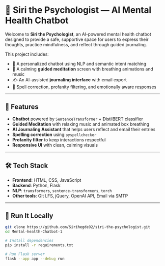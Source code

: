 # 🧠 Siri the Psychologist — AI Mental Health Chatbot

Welcome to **Siri the Psychologist**, an AI-powered mental health chatbot designed to provide a safe, supportive space for users to express their thoughts, practice mindfulness, and reflect through guided journaling.

This project includes:
- 💬 A personalized chatbot using NLP and semantic intent matching
- 🧘 A calming **guided meditation** screen with breathing animations and music
- ✍️ An AI-assisted **journaling interface** with email export
- 🤖 Spell correction, profanity filtering, and emotionally aware responses

---

## 🌟 Features

- **Chatbot** powered by `SentenceTransformer` + DistilBERT classifier  
- **Guided Meditation** with relaxing music and animated box breathing  
- **AI Journaling Assistant** that helps users reflect and email their entries  
- **Spelling correction** using `pyspellchecker`  
- **Profanity filter** to keep interactions respectful  
- **Responsive UI** with clean, calming visuals

---

## 🛠 Tech Stack

- **Frontend**: HTML, CSS, JavaScript  
- **Backend**: Python, Flask  
- **NLP**: `transformers`, `sentence-transformers`, `torch`  
- **Other tools**: Git LFS, jQuery, OpenAI API, Email via SMTP

---

## 🚀 Run It Locally

```bash
git clone https://github.com/Sirihegde02/siri-the-psychologist.git
cd Mental-health-Chatbot-1

# Install dependencies
pip install -r requirements.txt

# Run Flask server
flask --app app --debug run
